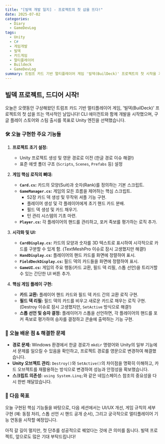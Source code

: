 ```yaml
---
title: "[빌덱 개발 일지] - 프로젝트의 첫 삽을 뜨다!"
date: 2025-07-02
categories:
  - Diary
  - GameDevLog
tags:
  - Unity
  - C#
  - 게임개발
  - 빌덱
  - 카드게임
  - 멀티플레이어
  - Buildeck
  - GameDevLog
summary: 트럼프 카드 기반 멀티플레이어 게임 '빌덱(BuilDeck)' 프로젝트의 첫 시작을 기록한 개발 일지. Unity 프로젝트 초기 설정, 카드/플레이어/게임 매니저 등 핵심 스크립트 구조 설계, UI 및 게임 플레이 로직 구현, 개발 중 마주친 문제와 해결 과정, 그리고 다음 목표를 정리함.
---
```


## 빌덱 프로젝트, 드디어 시작!

오늘은 오랫동안 구상해왔던 트럼프 카드 기반 멀티플레이어 게임, '빌덱(BuilDeck)' 프로젝트의 첫 삽을 뜨는 역사적인 날입니다! CLI 에이전트와 함께 개발을 시작했으며, 구글 플레이 스토어와 스팀 출시를 목표로 Unity 엔진을 선택했습니다.

### 🛠️ 오늘 구현한 주요 기능들

1.  **프로젝트 초기 설정:**
    *   Unity 프로젝트 생성 및 영문 경로로 이전 (한글 경로 이슈 해결!)
    *   표준 에셋 폴더 구조 (`Scripts`, `Scenes`, `Prefabs` 등) 설정

2.  **게임 핵심 로직의 뼈대:**
    *   **`Card.cs`:** 카드의 모양(Suit)과 숫자(Rank)를 정의하는 기본 스크립트.
    *   **`GameManager.cs`:** 게임의 모든 흐름을 제어하는 핵심 스크립트.
        *   52장 카드 덱 생성 및 무작위 셔플 기능 구현.
        *   플레이어 생성 및 각 플레이어에게 초기 핸드 카드 분배.
        *   필드 덱 생성 및 카드 채우기.
        *   턴 관리 시스템의 기초 마련.
    *   **`Player.cs`:** 각 플레이어의 핸드를 관리하고, 포커 족보를 평가하는 로직 추가.

3.  **시각화 및 UI:**
    *   **`CardDisplay.cs`:** 카드의 모양과 숫자를 3D 텍스트로 표시하여 시각적으로 카드를 구분할 수 있게 함. (TextMeshPro 이슈로 잠시 고생했지만 해결!)
    *   **`HandDisplay.cs`:** 플레이어의 핸드 카드를 화면에 정렬하여 표시.
    *   **`FieldDeckDisplay.cs`:** 필드 덱의 카드들을 화면에 정렬하여 표시.
    *   **`GameUI.cs`:** 게임의 주요 행동(카드 교환, 필드 덱 리필, 스톱 선언)을 트리거할 수 있는 간단한 UI 버튼 추가.

4.  **핵심 게임 플레이 구현:**
    *   **카드 교환:** 플레이어 핸드 카드와 필드 덱 카드 간의 교환 로직 구현.
    *   **필드 덱 리필:** 필드 덱의 카드를 비우고 새로운 카드로 채우는 로직 구현. (Destroy 이슈로 잠시 고생했지만, `SetActive` 방식으로 해결!)
    *   **스톱 선언 및 승자 결정:** 플레이어가 스톱을 선언하면, 각 플레이어의 핸드를 포커 족보로 평가하여 승자를 결정하고 콘솔에 출력하는 기능 구현.

### 🚧 오늘 배운 점 & 해결한 문제

*   **경로 문제:** Windows 환경에서 한글 경로가 `mkdir` 명령어와 Unity의 일부 기능에서 문제를 일으킬 수 있음을 확인하고, 프로젝트 경로를 영문으로 변경하여 해결했습니다.
*   **Unity 오브젝트 관리:** `Destroy()`와 `SetActive()`의 차이점을 명확히 이해하고, 카드 오브젝트를 재활용하는 방식으로 변경하여 성능과 안정성을 확보했습니다.
*   **스크립트 의존성:** `using System.Linq;`와 같은 네임스페이스 참조의 중요성을 다시 한번 깨달았습니다.

### 🚀 다음 목표

오늘 구현된 핵심 기능들을 바탕으로, 다음 세션에서는 UI/UX 개선, 게임 규칙의 세부 구현 (예: 동점 처리, 스톱 선언 시 핸드 공개 순서), 그리고 궁극적으로 멀티플레이어 기능 연동을 시작할 예정입니다.

아직 갈 길이 멀지만, 첫 단추를 성공적으로 꿰었다는 것에 큰 의미를 둡니다. 빌덱 프로젝트, 앞으로도 많은 기대 부탁드립니다!
